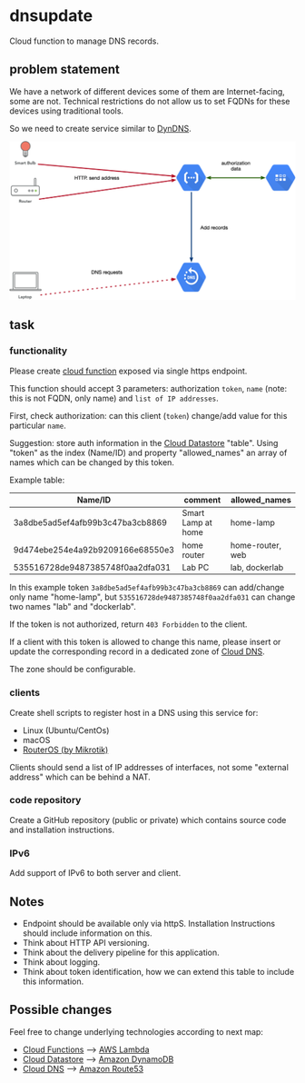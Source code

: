 # dnsupdate

Cloud function to manage DNS records.

## problem statement

We have a network of different devices some of them are Internet-facing, some are not. Technical restrictions do not allow us to set FQDNs for these devices using traditional tools.

So we need to create service similar to [DynDNS](https://dyn.com/dns/).

![our own dynamic DNS](./schema.png)

## task

### functionality

Please create [cloud function](https://cloud.google.com/functions/) exposed via single https endpoint.

This function should accept 3 parameters: authorization `token`, `name` (note: this is not FQDN, only name) and `list of IP addresses`.

First, check authorization: can this client (`token`) change/add value for this particular `name`.

Suggestion: store auth information in the [Cloud Datastore](https://cloud.google.com/datastore/) "table". Using "token" as the index (Name/ID) and property "allowed_names" an array of names which can be changed by this token.

Example table:

| Name/ID                          | comment            | allowed_names    |
|----------------------------------|--------------------|------------------|
| 3a8dbe5ad5ef4afb99b3c47ba3cb8869 | Smart Lamp at home | home-lamp        |
| 9d474ebe254e4a92b9209166e68550e3 | home router        | home-router, web |
| 535516728de9487385748f0aa2dfa031 | Lab PC             | lab, dockerlab   |

In this example token `3a8dbe5ad5ef4afb99b3c47ba3cb8869` can add/change only name "home-lamp", but `535516728de9487385748f0aa2dfa031` can change two names "lab" and "dockerlab".

If the token is not authorized, return `403 Forbidden` to the client.

If a client with this token is allowed to change this name, please insert or update the corresponding record in a dedicated zone of [Cloud DNS](https://cloud.google.com/dns/).

The zone should be configurable.

### clients

Create shell scripts to register host in a DNS using this service for:

* Linux (Ubuntu/CentOs)
* macOS
* [RouterOS (by Mikrotik)](https://mikrotik.com/software)

Clients should send a list of IP addresses of interfaces, not some "external address" which can be behind a NAT.

### code repository

Create a GitHub repository (public or private) which contains source code and installation instructions.

### IPv6

Add support of IPv6 to both server and client.

## Notes

* Endpoint should be available only via httpS. Installation Instructions should include information on this.
* Think about HTTP API versioning.
* Think about the delivery pipeline for this application.
* Think about logging.
* Think about token identification, how we can extend this table to include this information.

## Possible changes

Feel free to change underlying technologies according to next map:

* [Cloud Functions](https://cloud.google.com/functions/) --> [AWS Lambda](https://aws.amazon.com/lambda/)
* [Cloud Datastore](https://cloud.google.com/datastore/) --> [Amazon DynamoDB](https://aws.amazon.com/dynamodb)
* [Cloud DNS](https://cloud.google.com/dns/) --> [Amazon Route53](https://aws.amazon.com/route53/)
